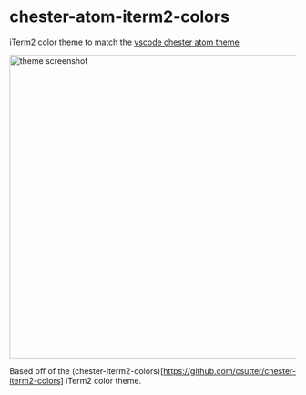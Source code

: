 # chester-atom-iterm2-colors

iTerm2 color theme to match the [vscode chester atom theme](https://marketplace.visualstudio.com/items?itemName=chriseckenrode.vscode-chester-atom)

<img width="532" alt="theme screenshot" src="https://user-images.githubusercontent.com/8610203/52892953-268cec00-315d-11e9-8b53-cd077cbf5f9d.png">


Based off of the (chester-iterm2-colors)[https://github.com/csutter/chester-iterm2-colors] iTerm2 color theme.
